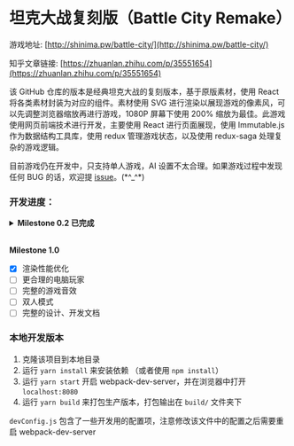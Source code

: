 # 坦克大战复刻版（Battle City Remake）

游戏地址: [http://shinima.pw/battle-city/](http://shinima.pw/battle-city/)

知乎文章链接: [https://zhuanlan.zhihu.com/p/35551654](https://zhuanlan.zhihu.com/p/35551654)

该 GitHub 仓库的版本是经典坦克大战的复刻版本，基于原版素材，使用 React 将各类素材封装为对应的组件。素材使用 SVG 进行渲染以展现游戏的像素风，可以先调整浏览器缩放再进行游戏，1080P 屏幕下使用 200% 缩放为最佳。此游戏使用网页前端技术进行开发，主要使用 React 进行页面展现，使用 Immutable.js 作为数据结构工具库，使用 redux 管理游戏状态，以及使用 redux-saga 处理复杂的游戏逻辑。

目前游戏仍在开发中，只支持单人游戏，AI 设置不太合理。如果游戏过程中发现任何 BUG 的话，欢迎提 [issue](https://github.com/shinima/battle-city/issues/new)。(\*^\_^\*)

### 开发进度：

<details>
  <summary><b>Milestone 0.2 已完成</b></summary>

* [x] 游戏的基本框架
* [x] 给游戏中各个元素设置正确的生命周期
* [x] 从自定义的关卡中直接开始游戏
* [x] Gallery 页面重构
* [x] 已知 BUG 修复（有一部分难以重现的 BUG 被跳过了）

</details><br>

**Milestone 1.0**

* [x] 渲染性能优化
* [ ] 更合理的电脑玩家
* [ ] 完整的游戏音效
* [ ] 双人模式
* [ ] 完整的设计、开发文档

### 本地开发版本

1.  克隆该项目到本地目录
2.  运行 `yarn install` 来安装依赖 （或者使用 `npm install`）
3.  运行 `yarn start` 开启 webpack-dev-server，并在浏览器中打开 `localhost:8080`
4.  运行 `yarn build` 来打包生产版本，打包输出在 `build/` 文件夹下

`devConfig.js` 包含了一些开发用的配置项，注意修改该文件中的配置之后需要重启 webpack-dev-server
